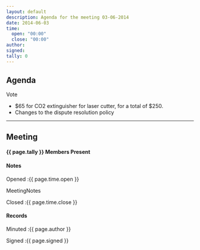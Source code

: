 ```yaml
---
layout: default
description: Agenda for the meeting 03-06-2014
date: 2014-06-03
time:
  open: "00:00"
  close: "00:00"
author: 
signed: 
tally: 0
---
```


## Agenda

Vote
* $65 for CO2 extinguisher for laser cutter, for a total of $250.
* Changes to the dispute resolution policy

---

## Meeting

#### {{ page.tally }} Members Present


#### Notes

Opened
:{{ page.time.open }}

MeetingNotes

Closed
:{{ page.time.close }}

#### Records

Minuted
:{{ page.author }}

Signed
:{{ page.signed }}
